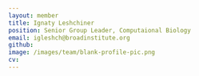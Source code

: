 ```yaml
---
layout: member
title: Ignaty Leshchiner
position: Senior Group Leader, Computaional Biology
email: igleshch@broadinstitute.org
github: 
image: /images/team/blank-profile-pic.png
cv:
---
```



